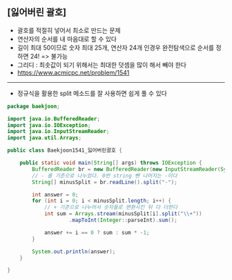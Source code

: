 ## [잃어버린 괄호]

- 괄호를 적절히 넣어서 최소로 만드는 문제
- 연산자의 순서를 내 마음대로 할 수 있다
- 길이 최대 50이므로 숫자 최대 25개, 연산자 24개 인경우 완전탐색으로 순서를 정하면 24! => 불가능
- 그리디 : 최솟값이 되기 위해서는 최대한 덧셈을 많이 해서 빼야 한다
- https://www.acmicpc.net/problem/1541

---

- 정규식을 활용한 split 메소드를 잘 사용하면 쉽게 풀 수 있다

```java
package baekjoon;

import java.io.BufferedReader;
import java.io.IOException;
import java.io.InputStreamReader;
import java.util.Arrays;

public class Baekjoon1541_잃어버린괄호 {

    public static void main(String[] args) throws IOException {
        BufferedReader br = new BufferedReader(new InputStreamReader(System.in));
        // - 를 기준으로 나누었다. 0번 string 뺀 나머지는 -이다
        String[] minusSplit = br.readLine().split("-");

        int answer = 0;
        for (int i = 0; i < minusSplit.length; i++) {
            // + 기준으로 나누어서 숫자들로 변환시킨 뒤 다 더한다
            int sum = Arrays.stream(minusSplit[i].split("\\+"))
                    .mapToInt(Integer::parseInt).sum();

            answer += i == 0 ? sum : sum * -1;
        }

        System.out.println(answer);
    }

}

```